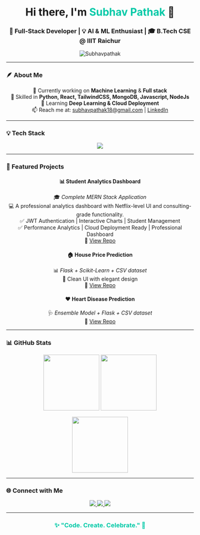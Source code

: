 <!-- 🌌 Subhav Pathak | Profile README -->

<h1 align="center">Hi there, I'm <span style="color:#00C9A7;">Subhav Pathak</span> 👋</h1>

<h3 align="center">🚀 Full-Stack Developer | 💡 AI & ML Enthusiast | 🎓 B.Tech CSE @ IIIT Raichur</h3>

<p align="center">
  <img src="https://komarev.com/ghpvc/?username=Subhavpathak&label=Profile%20views&color=0e75b6&style=flat" alt="Subhavpathak" />
</p>

---

### 🪶 About Me

<p align="center">
🔭 Currently working on <b>Machine Learning</b> & <b>Full stack</b><br>
🎯 Skilled in <b>Python, React, TailwindCSS, MongoDB, Javascript, NodeJs</b><br>
🌱 Learning <b>Deep Learning & Cloud Deployment</b><br>
📫 Reach me at: 
<a href="mailto:subhavpathak18@gmail.com">subhavpathak18@gmail.com</a> |
<a href="https://linkedin.com/in/subhav-kumar-706401200">LinkedIn</a>
</p>

---

### 💡 Tech Stack

<p align="center">
  <img src="https://skillicons.dev/icons?i=python,flask,react,tailwind,mongodb,html,css,js,git,github,vscode,tensorflow,sklearn,nodejs" />
</p>

---

### 📌 Featured Projects

<div align="center">

#### 📊 Student Analytics Dashboard  
🎓 *Complete MERN Stack Application*  
💻 A professional analytics dashboard with Netflix-level UI and consulting-grade functionality.  
✅ JWT Authentication | Interactive Charts | Student Management  
✅ Performance Analytics | Cloud Deployment Ready | Professional Dashboard  
🔗 [View Repo](https://github.com/Subhavpathak/Student_Analytics_Dashboard)

#### 🏠 House Price Prediction  
📊 *Flask + Scikit-Learn + CSV dataset*  
🎨 Clean UI with elegant design  
🔗 [View Repo](https://github.com/Subhavpathak/House_Price_Prediction_ML)

#### ❤️ Heart Disease Prediction  
🩺 *Ensemble Model + Flask + CSV dataset*  
🔗 [View Repo](https://github.com/Subhavpathak/Heart_Disease_prediction)

</div>

---

### 📊 GitHub Stats

<p align="center">
  <img src="https://github-readme-stats.vercel.app/api?username=Subhavpathak&show_icons=true&theme=tokyonight&hide_border=true" height="150" />
  <img src="https://github-readme-streak-stats.herokuapp.com/?user=Subhavpathak&theme=tokyonight&hide_border=true" height="150" />
</p>

<p align="center">
  <img src="https://github-readme-stats.vercel.app/api/top-langs/?username=Subhavpathak&layout=compact&theme=tokyonight&hide_border=true" height="150" />
</p>

---

### 🌐 Connect with Me

<p align="center">
  <a href="https://linkedin.com/in/subhav-kumar-706401200">
    <img src="https://img.shields.io/badge/LinkedIn-0A66C2?style=for-the-badge&logo=linkedin&logoColor=white" />
  </a>
  <a href="https://github.com/Subhavpathak">
    <img src="https://img.shields.io/badge/GitHub-171515?style=for-the-badge&logo=github&logoColor=white" />
  </a>
  <a href="mailto:subhavpathak18@gmail.com">
    <img src="https://img.shields.io/badge/Email-D14836?style=for-the-badge&logo=gmail&logoColor=white" />
  </a>
</p>

---

<h3 align="center" style="color:#00C9A7;">
✨ "Code. Create. Celebrate." 🚀
</h3>


<!--
**Subhavpathak/Subhavpathak** is a ✨ _special_ ✨ repository because its `README.md` (this file) appears on your GitHub profile.

Here are some ideas to get you started:

- 🔭 I’m currently working on ...
- 🌱 I’m currently learning ...
- 👯 I’m looking to collaborate on ...
- 🤔 I’m looking for help with ...
- 💬 Ask me about ...
- 📫 How to reach me: ...
- 😄 Pronouns: ...
- ⚡ Fun fact: ...
-->
